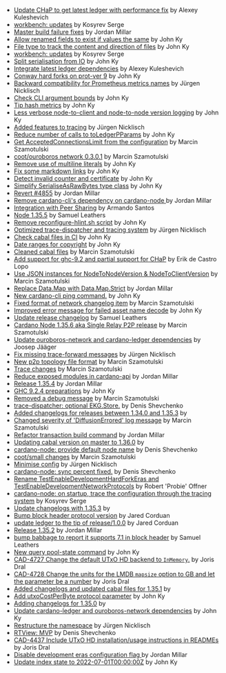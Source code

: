- [Update CHaP to get latest ledger with performance fix](https://github.com/input-output-hk/cardano-node/pull/5157) by Alexey Kuleshevich
- [workbench:  updates](https://github.com/input-output-hk/cardano-node/pull/5134) by Kosyrev Serge
- [Master build failure fixes](https://github.com/input-output-hk/cardano-node/pull/5115) by Jordan Millar
- [Allow renamed fields to exist if values the same](https://github.com/input-output-hk/cardano-node/pull/5106) by John Ky
- [File type to track the content and direction of files](https://github.com/input-output-hk/cardano-node/pull/5105) by John Ky
- [workbench: updates](https://github.com/input-output-hk/cardano-node/pull/5091) by Kosyrev Serge
- [Split serialisation from IO](https://github.com/input-output-hk/cardano-node/pull/5049) by John Ky
- [Integrate latest ledger dependencies](https://github.com/input-output-hk/cardano-node/pull/5013) by Alexey Kuleshevich
- [Conway hard forks on prot-ver 9](https://github.com/input-output-hk/cardano-node/pull/4988) by John Ky
- [Backward compatibility for Prometheus metrics names](https://github.com/input-output-hk/cardano-node/pull/4955) by Jürgen Nicklisch
- [Check CLI argument bounds](https://github.com/input-output-hk/cardano-node/pull/4919) by John Ky
- [Tip hash metrics](https://github.com/input-output-hk/cardano-node/pull/4915) by John Ky
- [Less verbose node-to-client and node-to-node version logging](https://github.com/input-output-hk/cardano-node/pull/4911) by John Ky
- [Added features to tracing](https://github.com/input-output-hk/cardano-node/pull/4908) by Jürgen Nicklisch
- [Reduce number of calls to toLedgerPParams](https://github.com/input-output-hk/cardano-node/pull/4903) by John Ky
- [Get AcceptedConnectionsLimit from the configuration](https://github.com/input-output-hk/cardano-node/pull/4902) by Marcin Szamotulski
- [coot/ouroboros network 0.3.0.1](https://github.com/input-output-hk/cardano-node/pull/4891) by Marcin Szamotulski
- [Remove use of multiline literals](https://github.com/input-output-hk/cardano-node/pull/4889) by John Ky
- [Fix some markdown links](https://github.com/input-output-hk/cardano-node/pull/4882) by John Ky
- [Detect invalid counter and certificate](https://github.com/input-output-hk/cardano-node/pull/4880) by John Ky
- [Simplify SerialiseAsRawBytes type class](https://github.com/input-output-hk/cardano-node/pull/4876) by John Ky
- [Revert #4855](https://github.com/input-output-hk/cardano-node/pull/4870) by Jordan Millar
- [Remove cardano-cli's dependency on cardano-node ](https://github.com/input-output-hk/cardano-node/pull/4855) by Jordan Millar
- [Integration with Peer Sharing](https://github.com/input-output-hk/cardano-node/pull/4854) by Armando Santos
- [Node 1.35.5](https://github.com/input-output-hk/cardano-node/pull/4851) by Samuel Leathers
- [Remove reconfigure-hlint.sh script](https://github.com/input-output-hk/cardano-node/pull/4838) by John Ky
- [Optimized trace-dispatcher and tracing system](https://github.com/input-output-hk/cardano-node/pull/4811) by Jürgen Nicklisch
- [Check cabal files in CI](https://github.com/input-output-hk/cardano-node/pull/4766) by John Ky
- [Date ranges for copyright](https://github.com/input-output-hk/cardano-node/pull/4755) by John Ky
- [Cleaned cabal files](https://github.com/input-output-hk/cardano-node/pull/4710) by Marcin Szamotulski
- [Add support for ghc-9.2 and partial support for CHaP](https://github.com/input-output-hk/cardano-node/pull/4701) by Erik de Castro Lopo
- [Use JSON instances for NodeToNodeVersion & NodeToClientVersion](https://github.com/input-output-hk/cardano-node/pull/4691) by Marcin Szamotulski
- [Replace Data.Map with Data.Map.Strict](https://github.com/input-output-hk/cardano-node/pull/4675) by Jordan Millar
- [New cardano-cli ping command.](https://github.com/input-output-hk/cardano-node/pull/4664) by John Ky
- [Fixed format of network changelog item](https://github.com/input-output-hk/cardano-node/pull/4651) by Marcin Szamotulski
- [Improved error message for failed asset name decode](https://github.com/input-output-hk/cardano-node/pull/4626) by John Ky
- [Update release changelog](https://github.com/input-output-hk/cardano-node/pull/4618) by Samuel Leathers
- [Cardano Node 1.35.6 aka Single Relay P2P release](https://github.com/input-output-hk/cardano-node/pull/4612) by Marcin Szamotulski
- [Update ouroboros-network and cardano-ledger dependencies](https://github.com/input-output-hk/cardano-node/pull/4608) by Joosep Jääger
- [Fix missing trace-forward messages](https://github.com/input-output-hk/cardano-node/pull/4581) by Jürgen Nicklisch
- [New p2p topology file format](https://github.com/input-output-hk/cardano-node/pull/4563) by Marcin Szamotulski
- [Trace changes](https://github.com/input-output-hk/cardano-node/pull/4561) by Marcin Szamotulski
- [Reduce exposed modules in cardano-api](https://github.com/input-output-hk/cardano-node/pull/4546) by Jordan Millar
- [Release 1.35.4](https://github.com/input-output-hk/cardano-node/pull/4508) by Jordan Millar
- [GHC 9.2.4 preparations](https://github.com/input-output-hk/cardano-node/pull/4504) by John Ky
- [Removed a debug message](https://github.com/input-output-hk/cardano-node/pull/4500) by Marcin Szamotulski
- [trace-dispatcher: optional EKG.Store.](https://github.com/input-output-hk/cardano-node/pull/4499) by Denis Shevchenko
- [Added changelogs for releases between 1.34.0 and 1.35.3](https://github.com/input-output-hk/cardano-node/pull/4466) by 
- [Changed severity of 'DiffusionErrored' log message](https://github.com/input-output-hk/cardano-node/pull/4465) by Marcin Szamotulski
- [Refactor transaction build command](https://github.com/input-output-hk/cardano-node/pull/4446) by Jordan Millar
- [Updating cabal version on master to 1.36.0](https://github.com/input-output-hk/cardano-node/pull/4391) by 
- [cardano-node: provide default node name](https://github.com/input-output-hk/cardano-node/pull/4366) by Denis Shevchenko
- [coot/small changes](https://github.com/input-output-hk/cardano-node/pull/4363) by Marcin Szamotulski
- [Minimise config](https://github.com/input-output-hk/cardano-node/pull/4351) by Jürgen Nicklisch
- [cardano-node: sync percent fixed.](https://github.com/input-output-hk/cardano-node/pull/4350) by Denis Shevchenko
- [Rename TestEnableDevelopmentHardForkEras and TestEnableDevelopmentNetworkProtocols](https://github.com/input-output-hk/cardano-node/pull/4341) by Robert 'Probie' Offner
- [cardano-node:  on startup, trace the configuration through the tracing system](https://github.com/input-output-hk/cardano-node/pull/4295) by Kosyrev Serge
- [Update changelogs with 1.35.3](https://github.com/input-output-hk/cardano-node/pull/4269) by 
- [Bump block header protocol version](https://github.com/input-output-hk/cardano-node/pull/4260) by Jared Corduan
- [update ledger to the tip of release/1.0.0](https://github.com/input-output-hk/cardano-node/pull/4242) by Jared Corduan
- [Release 1.35.2](https://github.com/input-output-hk/cardano-node/pull/4220) by Jordan Millar
- [bump babbage to report it supports 7.1 in block header](https://github.com/input-output-hk/cardano-node/pull/4211) by Samuel Leathers
- [New query pool-state command](https://github.com/input-output-hk/cardano-node/pull/4170) by John Ky
- [CAD-4727 Change the default UTxO HD backend to `InMemory`.](https://github.com/input-output-hk/cardano-node/pull/4156) by Joris Dral
- [CAD-4728  Change the units for the LMDB `mapsize` option to GB and let the parameter be a number](https://github.com/input-output-hk/cardano-node/pull/4155) by Joris Dral
- [Added changelogs and updated cabal files for 1.35.1](https://github.com/input-output-hk/cardano-node/pull/4153) by 
- [Add utxoCostPerByte protocol parameter](https://github.com/input-output-hk/cardano-node/pull/4141) by John Ky
- [Adding changelogs for 1.35.0](https://github.com/input-output-hk/cardano-node/pull/4136) by 
- [Update cardano-ledger and ouroboros-network dependencies](https://github.com/input-output-hk/cardano-node/pull/4118) by John Ky
- [Restructure the namespace](https://github.com/input-output-hk/cardano-node/pull/4117) by Jürgen Nicklisch
- [RTView: MVP](https://github.com/input-output-hk/cardano-node/pull/4105) by Denis Shevchenko
- [CAD-4437 Include UTxO HD installation/usage instructions in READMEs](https://github.com/input-output-hk/cardano-node/pull/4079) by Joris Dral
- [Disable development eras configuration flag ](https://github.com/input-output-hk/cardano-node/pull/4030) by Jordan Millar
- [Update index state to 2022-07-01T00:00:00Z](https://github.com/input-output-hk/cardano-node/pull/3862) by John Ky
